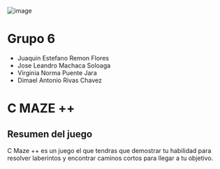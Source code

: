 
![image](https://user-images.githubusercontent.com/102132128/170156239-a93ec1ab-f4a3-4958-8814-7b9c295605f6.png)

# Grupo 6
- Juaquin Estefano Remon Flores
- Jose Leandro Machaca Soloaga
- Virginia Norma Puente Jara
- Dimael Antonio Rivas Chavez
# C MAZE ++
## Resumen del juego
C Maze ++ es un juego el que tendras que demostrar tu habilidad para resolver laberintos y encontrar caminos cortos para llegar a tu objetivo.



